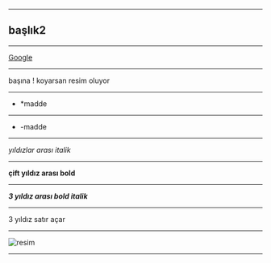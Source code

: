 ***
## başlık2
***
 [Google](http://google.com)
 ***
  []() başına ! koyarsan resim oluyor
***
* *madde
***
- -madde
***
*yıldızlar arası italik*
***
**çift yıldız arası bold**
***
***3 yıldız arası bold italik***

*** 
3 yıldız satır açar
***

![resim](http://espassanat.com/wp-content/uploads/2016/07/resim-kursu-balçova.jpg)
***